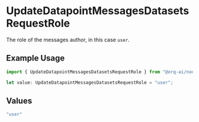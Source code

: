 # UpdateDatapointMessagesDatasetsRequestRole

The role of the messages author, in this case `user`.

## Example Usage

```typescript
import { UpdateDatapointMessagesDatasetsRequestRole } from "@orq-ai/node/models/operations";

let value: UpdateDatapointMessagesDatasetsRequestRole = "user";
```

## Values

```typescript
"user"
```